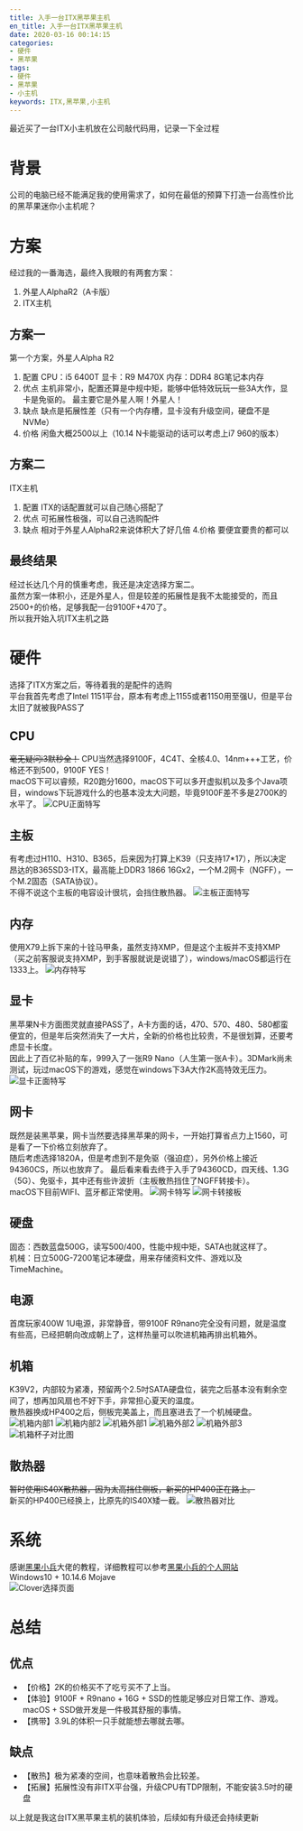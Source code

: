 ```yaml
---
title: 入手一台ITX黑苹果主机
en_title: 入手一台ITX黑苹果主机
date: 2020-03-16 00:14:15
categories: 
- 硬件
- 黑苹果
tags: 
- 硬件
- 黑苹果
- 小主机
keywords: ITX,黑苹果,小主机
---
```


最近买了一台ITX小主机放在公司敲代码用，记录一下全过程
<!-- more -->

# 背景
公司的电脑已经不能满足我的使用需求了，如何在最低的预算下打造一台高性价比的黑苹果迷你小主机呢？  

# 方案
经过我的一番海选，最终入我眼的有两套方案：   
1. 外星人AlphaR2（A卡版）
2. ITX主机

## 方案一
第一个方案，外星人Alpha R2
1. 配置
CPU：i5 6400T
显卡：R9 M470X
内存：DDR4 8G笔记本内存
2. 优点 
主机非常小，配置还算是中规中矩，能够中低特效玩玩一些3A大作，显卡是免驱的。
最主要它是外星人啊！外星人！  
3. 缺点
缺点是拓展性差（只有一个内存槽，显卡没有升级空间，硬盘不是NVMe）
4. 价格
闲鱼大概2500以上（10.14 N卡能驱动的话可以考虑上i7 960的版本）

## 方案二
ITX主机
1. 配置
ITX的话配置就可以自己随心搭配了
2. 优点
可拓展性极强，可以自己选购配件
3. 缺点
相对于外星人AlphaR2来说体积大了好几倍
4.价格
要便宜要贵的都可以

## 最终结果
经过长达几个月的慎重考虑，我还是决定选择方案二。  
虽然方案一体积小，还是外星人，但是较差的拓展性是我不太能接受的，而且2500+的价格，足够我配一台9100F+470了。  
所以我开始入坑ITX主机之路

# 硬件
选择了ITX方案之后，等待着我的是配件的选购   
平台我首先考虑了Intel 1151平台，原本有考虑上1155或者1150用至强U，但是平台太旧了就被我PASS了
## CPU
~~毫无疑问i3默秒全！~~
CPU当然选择9100F，4C4T、全核4.0、14nm+++工艺，价格还不到500，9100F YES！  
macOS下可以睿频，R20跑分1600，macOS下可以多开虚拟机以及多个Java项目，windows下玩游戏什么的也基本没太大问题，毕竟9100F差不多是2700K的水平了。
![CPU正面特写](CPU正面特写.jpg)
## 主板
有考虑过H110、H310、B365，后来因为打算上K39（只支持17*17），所以决定昂达的B365SD3-ITX，最高能上DDR3 1866 16Gx2，一个M.2网卡（NGFF），一个M.2固态（SATA协议）。  
不得不说这个主板的电容设计很坑，会挡住散热器。
![主板正面特写](主板正面特写.jpg)
## 内存
使用X79上拆下来的十铨马甲条，虽然支持XMP，但是这个主板并不支持XMP（买之前客服说支持XMP，到手客服就说是说错了），windows/macOS都运行在1333上。
![内存特写](内存特写.jpg)
## 显卡
黑苹果N卡方面图灵就直接PASS了，A卡方面的话，470、570、480、580都蛮便宜的，但是年后突然消失了一大片，全新的价格也比较贵，不是很划算，还要考虑显卡长度。  
因此上了百亿补贴的车，999入了一张R9 Nano（人生第一张A卡）。3DMark尚未测试，玩过macOS下的游戏，感觉在windows下3A大作2K高特效无压力。
![显卡正面特写](显卡正面特写.jpg)
## 网卡
既然是装黑苹果，网卡当然要选择黑苹果的网卡，一开始打算省点力上1560，可是看了一下价格立刻放弃了。  
随后考虑选择1820A，但是考虑到不是免驱（强迫症），另外价格上接近94360CS，所以也放弃了。 
最后看来看去终于入手了94360CD，四天线、1.3G（5G）、免驱卡，其中还有些许波折（主板散热挡住了NGFF转接卡）。  
macOS下目前WIFI、蓝牙都正常使用。
![网卡特写](网卡特写.jpg)
![网卡转接板](网卡转接板.jpg)
## 硬盘
固态：西数蓝盘500G，读写500/400，性能中规中矩，SATA也就这样了。  
机械：日立500G-7200笔记本硬盘，用来存储资料文件、游戏以及TimeMachine。
## 电源
首席玩家400W 1U电源，非常静音，带9100F R9nano完全没有问题，就是温度有些高，已经把朝向改成朝上了，这样热量可以吹进机箱再排出机箱外。
## 机箱
K39V2，内部较为紧凑，预留两个2.5吋SATA硬盘位，装完之后基本没有剩余空间了，想再加风扇也不好下手，非常担心夏天的温度。  
散热器换成HP400之后，侧板完美盖上，而且塞进去了一个机械硬盘。
![机箱内部1](机箱内部1.jpg)
![机箱内部2](机箱内部2.jpg)
![机箱外部1](机箱外部1.jpg)
![机箱外部2](机箱外部2.jpg)
![机箱外部3](机箱外部3.jpg)
![机箱杯子对比图](机箱杯子对比图.jpg)
## 散热器
~~暂时使用IS40X散热器，因为太高挡住侧板，新买的HP400正在路上。~~  
新买的HP400已经换上，比原先的IS40X矮一截。
![散热器对比](散热器对比.jpg)

# 系统
感谢[黑果小兵](https://blog.daliansky.net)大佬的教程，详细教程可以参考[黑果小兵的个人网站](https://blog.daliansky.net/macOS-Mojave-10.14.6-18G87-Release-version-with-Clover-5033-original-image.html)  
Windows10 + 10.14.6 Mojave  
![Clover选择页面](Clover选择页面.jpg)

# 总结
## 优点
- 【价格】2K的价格买不了吃亏买不了上当。  
- 【体验】9100F + R9nano + 16G + SSD的性能足够应对日常工作、游戏。macOS + SSD做开发是一件极其舒服的事情。  
- 【携带】3.9L的体积一只手就能想去哪就去哪。

## 缺点
- 【散热】极为紧凑的空间，也意味着散热会比较差。
- 【拓展】拓展性没有非ITX平台强，升级CPU有TDP限制，不能安装3.5吋的硬盘


以上就是我这台ITX黑苹果主机的装机体验，后续如有升级还会持续更新